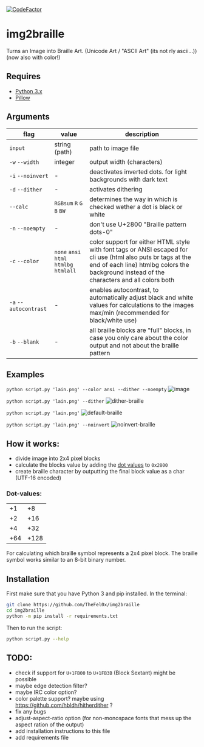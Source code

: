 [![CodeFactor](https://www.codefactor.io/repository/github/thefel0x/img2braille/badge/master)](https://www.codefactor.io/repository/github/thefel0x/img2braille/overview/master)
# img2braille
Turns an Image into Braille Art. (Unicode Art / "ASCII Art" (its not rly ascii...))
(now also with color!)

## Requires
- [Python 3.x](https://www.python.org/)
- [Pillow](https://pypi.org/project/Pillow/)

## Arguments
|flag|value|description|
|--|--|--|
| `input` | string (path) | path to image file |
| `-w` `--width` | integer | output width (characters) |
| `-i` `--noinvert` | - | deactivates inverted dots. for light backgrounds with dark text |
| `-d` `--dither` | - | activates dithering |
| `--calc` | `RGBsum` `R` `G` `B` `BW` | determines the way in which is checked wether a dot is black or white |
| `-n` `--noempty` | - | don\'t use U+2800 "Braille pattern dots-0" |
| `-c` `--color` | `none` `ansi` `html` `htmlbg` `htmlall` | color support for either HTML style with font tags or ANSI escaped for cli use (html also puts br tags at the end of each line) htmlbg colors the background instead of the characters and all colors both |
| `-a` `--autocontrast` | - | enables autocontrast, to automatically adjust black and white values for calculations to the images max/min (recommended for black/white use) |
| `-b` `--blank` | - | all braille blocks are "full" blocks, in case you only care about the color output and not about the braille pattern | 

## Examples
`python script.py 'lain.png' --color ansi --dither --noempty`
![image](https://user-images.githubusercontent.com/43345523/143688036-d10ab9b1-4b15-46ac-8796-b80644034d43.png)

`python script.py 'lain.png' --dither`
![dither-braille](https://user-images.githubusercontent.com/43345523/124508661-af5d5e80-ddd0-11eb-82cc-256bace864df.png)

`python script.py 'lain.png'`
![default-braille](https://user-images.githubusercontent.com/43345523/124508597-8fc63600-ddd0-11eb-93d9-3ede4d521f3b.png)

`python script.py 'lain.png' --noinvert`
![noinvert-braille](https://user-images.githubusercontent.com/43345523/124508619-9b196180-ddd0-11eb-9def-b906a5e534c4.png)

## How it works:
- divide image into 2x4 pixel blocks
- calculate the blocks value by adding the [dot values](#Dot-values) to `0x2800`
- create braille character by outputting the final block value as a char (UTF-16 encoded)

### Dot-values:
<table>
  <tr>
    <td> +1 </td>
    <td> +8 </td>
  </tr>
  <tr>
    <td> +2 </td>
    <td> +16 </td>
  </tr>
  <tr>
    <td> +4 </td>
    <td> +32 </td>
  </tr>
  <tr>
    <td> +64 </td>
    <td> +128 </td>
  </tr>
</table> 

For calculating which braille symbol represents a 2x4 pixel block. The braille symbol works similar to an 8-bit binary number.

## Installation
First make sure that you have Python 3 and pip installed.
In the terminal:
```bash
git clone https://github.com/TheFel0x/img2braille
cd img2braille
python -m pip install -r requirements.txt
```
Then to run the script:
```bash
python script.py --help
```

## TODO:
- check if support for `U+1FB00` to `U+1FB3B` (Block Sextant) might be possible
- maybe edge detection filter?
- maybe IRC color option?
- color palette support? maybe using https://github.com/hbldh/hitherdither ?
- fix any bugs
- adjust-aspect-ratio option (for non-monospace fonts that mess up the aspect ration of the output)
- add installation instructions to this file
- add requirements file
